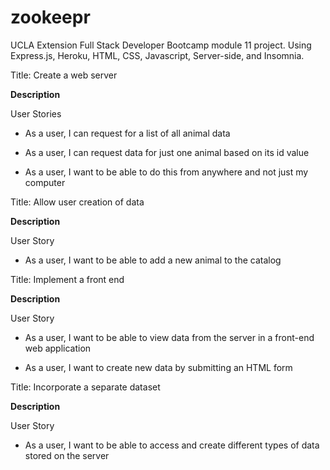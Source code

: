 # zookeepr
UCLA Extension Full Stack Developer Bootcamp module 11 project. Using Express.js, Heroku, HTML, CSS, Javascript, Server-side, and Insomnia. 


Title: Create a web server

**Description**

User Stories

- As a user, I can request for a list of all animal data

- As a user, I can request data for just one animal based on its id value

- As a user, I want to be able to do this from anywhere and not just my computer

Title: Allow user creation of data

**Description**

User Story

- As a user, I want to be able to add a new animal to the catalog

Title: Implement a front end

**Description**

User Story

- As a user, I want to be able to view data from the server in a front-end web application

- As a user, I want to create new data by submitting an HTML form

Title: Incorporate a separate dataset

**Description**

User Story

- As a user, I want to be able to access and create different types of data stored on the server